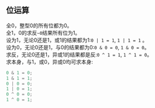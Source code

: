 ## 位运算
全0，整型0的所有位都为0。     
全1，0的求反`~0`结果所有位为1。   
设为1，无论0还是1，或1的结果都为1:`0 | 1 = 1`, `1 | 1 = 1` 。  
设为0，无论0还是1，与0的结果都为0:`0 & 0 = 0`, `1 & 0 = 0`。   
求反，无论0还是1，异或1的结果都是反:`0 ^ 1 = 1`, `1 ^ 1 = 0`。    
求本身，与1，或0，异或0均可求本身:
```C
0 & 1 = 0;
1 & 1 = 1;
0 | 0 = 0;
1 | 0 = 1;
0 ^ 0 = 0;
1 ^ 0 = 1;
```
